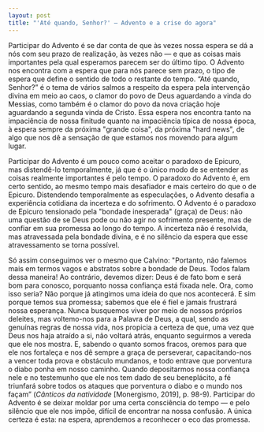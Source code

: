 ```yaml
---
layout: post
title: "'Até quando, Senhor?' – Advento e a crise do agora"
---
```


Participar do Advento é se dar conta de que às vezes nossa espera se dá a nós com seu prazo de realização, às vezes não — e que as coisas mais importantes pela qual esperamos parecem ser do último tipo. O Advento nos encontra com a espera que para nós parece sem prazo, o tipo de espera que define o sentido de todo o restante do tempo. “Até quando, Senhor?” é o tema de vários salmos a respeito da espera pela intervenção divina em meio ao caos, o clamor do povo de Deus aguardando a vinda do Messias, como também é o clamor do povo da nova criação hoje aguardando a segunda vinda de Cristo. Essa espera nos encontra tanto na impaciência de nossa finitude quanto na impaciência típica de nossa época, à espera sempre da próxima "grande coisa", da próxima "hard news", de algo que nos dê a sensação de que estamos nos movendo para algum lugar.

Participar do Advento é um pouco como aceitar o paradoxo de Epicuro, mas distendê-lo temporalmente, já que é o único modo de se entender as coisas realmente importantes é pelo tempo. O paradoxo do Advento é, em certo sentido, ao mesmo tempo mais desafiador e mais certeiro do que o de Epicuro. Distendendo temporalmente as especulações, o Advento desafia a experiência cotidiana da incerteza e do sofrimento. O Advento é o paradoxo de Epicuro tensionado pela "bondade inesperada" (graça) de Deus: não uma questão de se Deus pode ou não agir no sofrimento presente, mas de confiar em sua promessa ao longo do tempo. A incerteza não é resolvida, mas atravessada pela bondade divina, e é no silêncio da espera que esse atravessamento se torna possível.

Só assim conseguimos ver o mesmo que Calvino: "Portanto, não falemos mais em termos vagos e abstratos sobre a bondade de Deus. Todos falam dessa maneira! Ao contrário, devemos dizer: Deus é de fato bom e será bom para conosco, porquanto nossa confiança está fixada nele. Ora, como isso seria? Não porque já atingimos uma ideia do que nos acontecerá. E sim porque temos sua promessa; sabemos que ele é fiel e jamais frustrará nossa esperança. Nunca busquemos viver por meio de nossos próprios deleites, mas voltemo-nos para a Palavra de Deus, a qual, sendo as genuínas regras de nossa vida, nos propicia a certeza de que, uma vez que Deus nos haja atraído a si, não voltará atrás, enquanto seguirmos a vereda que ele nos mostra. E, sabendo o quanto somos fracos, oremos para que ele nos fortaleça e nos dê sempre a graça de perseverar, capacitando-nos a vencer toda prova e obstáculo mundanos, e todo entrave que porventura o diabo ponha em nosso caminho. Quando depositarmos nossa confiança nele e no testemunho que ele nos tem dado de seu beneplácito, a fé triunfará sobre todos os ataques que porventura o diabo e o mundo nos façam” (_Cânticos da natividade_ [Monergismo, 2019], p. 98-9). Participar do Advento é se deixar moldar por uma certa consciência do tempo — e pelo silêncio que ele nos impõe, difícil de encontrar na nossa confusão. A única certeza é esta: na espera, aprendemos a reconhecer o eco das promessa.
